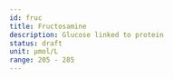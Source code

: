 ```yaml
---
id: fruc
title: Fructosamine
description: Glucose linked to protein
status: draft
unit: μmol/L
range: 205 - 285
---
```

